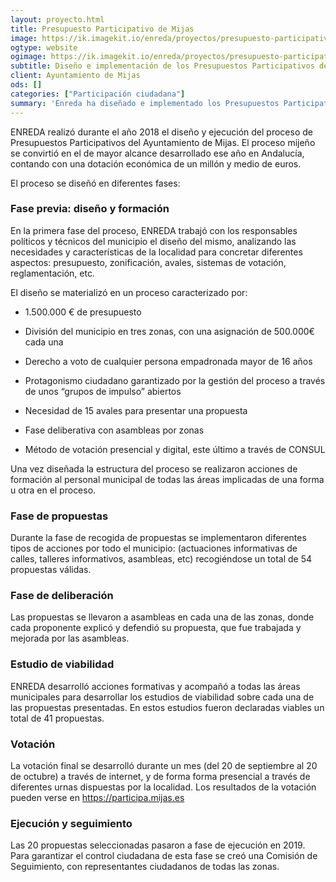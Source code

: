 ```yaml
---
layout: proyecto.html
title: Presupuesto Participativo de Mijas
image: https://ik.imagekit.io/enreda/proyectos/presupuesto-participativo-mijas.png?updatedAt=1700671434750
ogtype: website
ogimage: https://ik.imagekit.io/enreda/proyectos/presupuesto-participativo-mijas.png?updatedAt=1700671434750
subtitle: Diseño e implementación de los Presupuestos Participativos del Ayuntamiento de Mijas
client: Ayuntamiento de Mijas
ods: []
categories: ["Participación ciudadana"]
summary: 'Enreda ha diseñado e implementado los Presupuestos Participativos del Ayuntamiento de Mijas en 2018.'
---
```


ENREDA realizó durante el año 2018 el diseño y ejecución del proceso de Presupuestos Participativos del Ayuntamiento de Mijas. El proceso mijeño se convirtió en el de mayor alcance desarrollado ese año en Andalucía, contando con una dotación económica de un millón y medio de euros.

El proceso se diseñó en diferentes fases:

### Fase previa: diseño y formación

En la primera fase del proceso, ENREDA trabajó con los responsables políticos y técnicos del municipio el diseño del mismo, analizando las necesidades y características de la localidad para concretar diferentes aspectos: presupuesto, zonificación, avales, sistemas de votación, reglamentación, etc.

El diseño se materializó en un proceso caracterizado por:

* 1.500.000 € de presupuesto

* División del municipio en tres zonas, con una asignación de 500.000€ cada una

* Derecho a voto de cualquier persona empadronada mayor de 16 años

* Protagonismo ciudadano garantizado por la gestión del proceso a través de unos “grupos de impulso” abiertos 

* Necesidad de 15 avales para presentar una propuesta

* Fase deliberativa con asambleas por zonas 

* Método de votación  presencial y digital, este último a través de CONSUL

Una vez diseñada la estructura del proceso se realizaron acciones de formación al personal municipal de todas las áreas implicadas de una forma u otra en el proceso.

### Fase de propuestas

Durante la fase de recogida de propuestas se implementaron diferentes tipos de acciones por todo el municipio: (actuaciones informativas de calles, talleres informativos, asambleas, etc) recogiéndose un total de 54 propuestas válidas. 

### Fase de deliberación

Las propuestas se llevaron a asambleas en cada una de las zonas, donde cada proponente explicó y defendió su propuesta, que fue trabajada y mejorada por las asambleas.

### Estudio de viabilidad

ENREDA desarrolló acciones formativas y acompañó a todas las áreas municipales para desarrollar los estudios de viabilidad sobre cada una de las propuestas presentadas. En estos estudios fueron declaradas viables un total de 41 propuestas.

### Votación  

La votación final se desarrolló durante un mes (del 20 de septiembre al 20 de octubre) a través de internet, y de forma forma presencial a través de diferentes urnas dispuestas por la localidad. Los resultados de la votación pueden verse en https://participa.mijas.es  

### Ejecución y seguimiento

Las 20 propuestas seleccionadas pasaron a fase de ejecución en 2019. Para garantizar el control ciudadana de esta fase se creó una Comisión de Seguimiento, con representantes ciudadanos de todas las zonas.